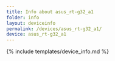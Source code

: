 ```yaml
---
title: Info about asus_rt-g32_a1
folder: info
layout: deviceinfo
permalink: /devices/asus_rt-g32_a1/
device: asus_rt-g32_a1
---
```

{% include templates/device_info.md %}
